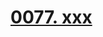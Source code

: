 # [0077. xxx](https://github.com/Tdahuyou/TNotes.react/tree/main/notes/0077.%20xxx)

<!-- region:toc -->



<!-- endregion:toc -->
